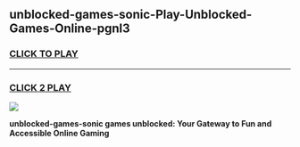 
## unblocked-games-sonic-Play-Unblocked-Games-Online-pgnl3
<h3>
<a href="https://premium76.site?title=unblocked-games-sonic&ref=25A">CLICK TO PLAY</a></h3>
<hr>

<h3>
<a href="https://premium76.site?title=unblocked-games-sonic&ref=25A">CLICK 2 PLAY</a>
  
</h3>

<a href="https://premium76.site?title=unblocked-games-sonic&ref=25A"><img src="https://clearcache.store/games.png"></a>


**unblocked-games-sonic games unblocked: Your Gateway to Fun and Accessible Online Gaming**
